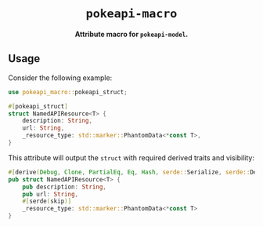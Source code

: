<div align="center">
  <h1><code>pokeapi-macro</code></h1>

  <p>
    <strong>Attribute macro for <code>pokeapi-model</code>.</strong>
  </p>
</div>

## Usage

Consider the following example:

```rust
use pokeapi_macro::pokeapi_struct;

#[pokeapi_struct]
struct NamedAPIResource<T> {
    description: String,
    url: String,
    _resource_type: std::marker::PhantomData<*const T>,
}
```

This attribute will output the `struct` with required derived traits and visibility:

```rust
#[derive(Debug, Clone, PartialEq, Eq, Hash, serde::Serialize, serde::Deserialize)]
pub struct NamedAPIResource<T> {
    pub description: String,
    pub url: String,
    #[serde(skip)]
    _resource_type: std::marker::PhantomData<*const T>
}
```
